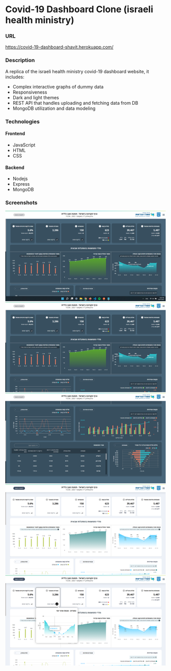 # Covid-19 Dashboard Clone (israeli health ministry)

### URL

https://covid-19-dashboard-shavit.herokuapp.com/

### Description

A replica of the israeli health ministry covid-19 dashboard website, it includes:

-   Complex interactive graphs of dummy data
-   Responsiveness
-   Dark and light themes
-   REST API that handles uploading and fetching data from DB
-   MongoDB utilization and data modeling

### Technologies

#### Frontend

-   JavaScript
-   HTML
-   CSS

#### Backend

-   Nodejs
-   Express
-   MongoDB

### Screenshots

![main page](</screenshots/Screenshot (49).png>)
![main page](</screenshots/Screenshot (50).png>)
![main page](</screenshots/Screenshot (51).png>)
![main page](</screenshots/Screenshot (52).png>)
![main page](</screenshots/Screenshot (53).png>)
